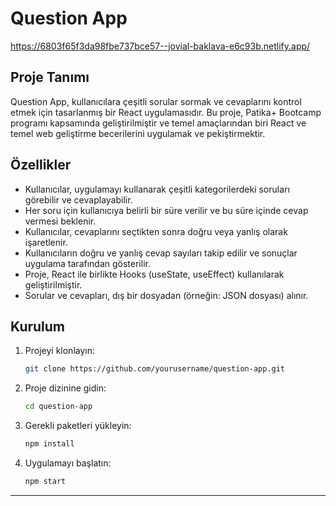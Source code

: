 # Question App

https://6803f65f3da98fbe737bce57--jovial-baklava-e6c93b.netlify.app/

## Proje Tanımı

Question App, kullanıcılara çeşitli sorular sormak ve cevaplarını kontrol etmek için tasarlanmış bir React uygulamasıdır. Bu proje, Patika+ Bootcamp programı kapsamında geliştirilmiştir ve temel amaçlarından biri React ve temel web geliştirme becerilerini uygulamak ve pekiştirmektir.

## Özellikler

- Kullanıcılar, uygulamayı kullanarak çeşitli kategorilerdeki soruları görebilir ve cevaplayabilir.
- Her soru için kullanıcıya belirli bir süre verilir ve bu süre içinde cevap vermesi beklenir.
- Kullanıcılar, cevaplarını seçtikten sonra doğru veya yanlış olarak işaretlenir.
- Kullanıcıların doğru ve yanlış cevap sayıları takip edilir ve sonuçlar uygulama tarafından gösterilir.
- Proje, React ile birlikte Hooks (useState, useEffect) kullanılarak geliştirilmiştir.
- Sorular ve cevapları, dış bir dosyadan (örneğin: JSON dosyası) alınır.
## Kurulum

1. Projeyi klonlayın:

   ```bash
   git clone https://github.com/yourusername/question-app.git
   ```
   
2. Proje dizinine gidin:

   ```bash
   cd question-app
   ```
  
3. Gerekli paketleri yükleyin:

   ```bash
   npm install
   ```

4. Uygulamayı başlatın:

   ```bash
   npm start
   ```
-------------------------------------------------------------------------------------------------------------------------------
